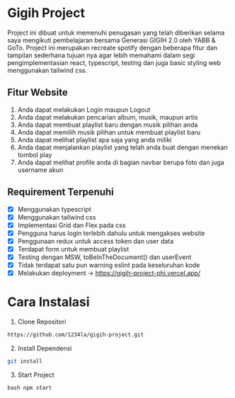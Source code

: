 # Gigih Project 
Project ini dibuat untuk memenuhi penugasan yang telah diberikan selama saya mengikuti pembelajaran bersama Generasi GIGIH 2.0 oleh YABB & GoTo. Project ini merupakan recreate spotify dengan beberapa fitur dan tampilan sederhana tujuan nya agar lebih memahami dalam segi pengimplementasian react, typescript, testing dan juga basic styling web menggunakan tailwind css.

## Fitur Website
1. Anda dapat melakukan Login maupun Logout
2. Anda dapat melakukan pencarian album, musik, maupun artis
3. Anda dapat membuat playlist baru dengan musik pilihan anda
4. Anda dapat memilih musik pilihan untuk membuat playlist baru
5. Anda dapat melihat playlist apa saja yang anda miliki
6. Anda dapat menjalankan playlist yang telah anda buat dengan menekan tombol play
7. Anda dapat melihat profile anda di bagian navbar berupa foto dan juga username akun

## Requirement Terpenuhi
- [x] Menggunakan typescript
- [x] Menggunakan tailwind css
- [x] Implementasi Grid dan Flex pada css
- [x] Pengguna harus login terlebih dahulu untuk mengakses website
- [x] Penggunaan redux untuk access token dan user data
- [x] Terdapat form untuk membuat playlist
- [x] Testing dengan MSW, toBeInTheDocument() dan userEvent
- [x] Tidak terdapat satu pun warning eslint pada keseluruhan kode 
- [x] Melakukan deployment -> https://gigih-project-phi.vercel.app/

# Cara Instalasi
1. Clone Repositori
```bash 
https://github.com/1234la/gigih-project.git 
```
2. Install Dependensi
```bash 
git install 
```
3. Start Project
```
bash npm start 
```

